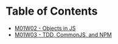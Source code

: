 # Table of Contents

* [M01W02 - Objects in JS](/m01w02-1)
* [M01W03 - TDD, CommonJS, and NPM](/m01w03-1)
